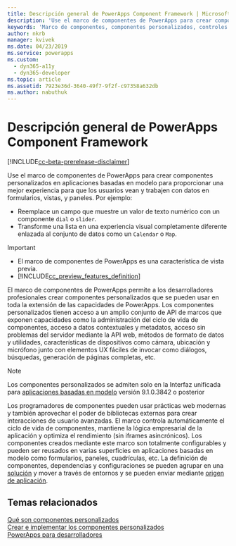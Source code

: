 ```yaml
---
title: Descripción general de PowerApps Component Framework | MicrosoftDocs
description: 'Use el marco de componentes de PowerApps para crear componentes personalizados para proporcionar una mejor experiencia para que los usuarios vean y trabajen con datos en formularios, vistas, y paneles.'
keywords: 'Marco de componentes, componentes personalizados, controles de PowerApps'
author: nkrb
manager: kvivek
ms.date: 04/23/2019
ms.service: powerapps
ms.custom:
  - dyn365-a11y
  - dyn365-developer
ms.topic: article
ms.assetid: 7923e36d-3640-49f7-9f2f-c97358a632db
ms.author: nabuthuk
---
```


# <a name="powerapps-component-framework-overview"></a>Descripción general de PowerApps Component Framework

[!INCLUDE[cc-beta-prerelease-disclaimer](../../includes/cc-beta-prerelease-disclaimer.md)]

Use el marco de componentes de PowerApps para crear componentes personalizados en aplicaciones basadas en modelo para proporcionar una mejor experiencia para que los usuarios vean y trabajen con datos en formularios, vistas, y paneles. Por ejemplo:

- Reemplace un campo que muestre un valor de texto numérico con un componente `dial` o `slider`.
- Transforme una lista en una experiencia visual completamente diferente enlazada al conjunto de datos como un `Calendar` o `Map`.

> [!IMPORTANT]
> - El marco de componentes de PowerApps es una característica de vista previa.
> - [!INCLUDE[cc_preview_features_definition](../../includes/cc-preview-features-definition.md)] 


El marco de componentes de PowerApps permite a los desarrolladores profesionales crear componentes personalizados que se pueden usar en toda la extensión de las capacidades de PowerApps. Los componentes personalizados tienen acceso a un amplio conjunto de API de marcos que exponen capacidades como la administración del ciclo de vida de componentes, acceso a datos contextuales y metadatos, acceso sin problemas del servidor mediante la API web, métodos de formato de datos y utilidades, características de dispositivos como cámara, ubicación y micrófono junto con elementos UX fáciles de invocar como diálogos, búsquedas, generación de páginas completas, etc.  

> [!NOTE]
> Los componentes personalizados se admiten solo en la Interfaz unificada para [aplicaciones basadas en modelo](/powerapps/maker/model-driven-apps/model-driven-app-overview) versión 9.1.0.3842 o posterior

Los programadores de componentes pueden usar prácticas web modernas y también aprovechar el poder de bibliotecas externas para crear interacciones de usuario avanzadas. El marco controla automáticamente el ciclo de vida de componentes, mantiene la lógica empresarial de la aplicación y optimiza el rendimiento (sin iframes asincrónicos). Los componentes creados mediante este marco son totalmente configurables y pueden ser reusados en varias superficies en aplicaciones basadas en modelo como formularios, paneles, cuadrículas, etc. La definición de componentes, dependencias y configuraciones se pueden agrupar en una [solución](https://docs.microsoft.com/dynamics365/customer-engagement/customize/solutions-overview) y mover a través de entornos y se pueden enviar mediante [origen de aplicación](https://appsource.microsoft.com/en-us/marketplace/apps?page=1&product=dynamics-365).  

## <a name="related-topics"></a>Temas relacionados

[Qué son componentes personalizados](custom-controls-overview.md)<br/>
[Crear e implementar los componentes personalizados](create-custom-controls-using-pcf.md)<br/>
[PowerApps para desarrolladores](https://docs.microsoft.com/powerapps/#pivot=home&panel=developer)

